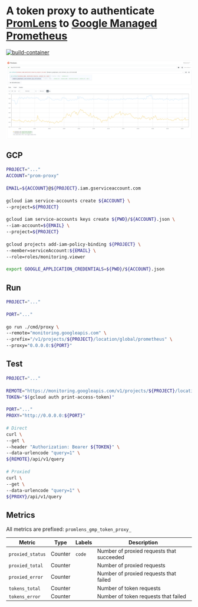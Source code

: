 # A token proxy to authenticate [PromLens](https://promlens.com/) to [Google Managed Prometheus](https://cloud.google.com/stackdriver/docs/managed-prometheus)

[![build-container](https://github.com/DazWilkin/promlens-gmp-token-proxy/actions/workflows/build.yml/badge.svg)](https://github.com/DazWilkin/promlens-gmp-token-proxy/actions/workflows/build.yml)

![Google Compute Engine: Instance CPU Utilization](/images/promlens.compute_googleapis._com.png)

## GCP

```bash
PROJECT="..."
ACCOUNT="prom-proxy"

EMAIL=${ACCOUNT}@${PROJECT}.iam.gserviceaccount.com

gcloud iam service-accounts create ${ACCOUNT} \
--project=${PROJECT}

gcloud iam service-accounts keys create ${PWD}/${ACCOUNT}.json \
--iam-account=${EMAIL} \
--project=${PROJECT}

gcloud projects add-iam-policy-binding ${PROJECT} \
--member=serviceAccount:${EMAIL} \
--role=roles/monitoring.viewer

export GOOGLE_APPLICATION_CREDENTIALS=${PWD}/${ACCOUNT}.json
```

## Run

```bash
PROJECT="..."

PORT="..."

go run ./cmd/proxy \
--remote="monitoring.googleapis.com" \
--prefix="/v1/projects/${PROJECT}/location/global/prometheus" \
--proxy="0.0.0.0:${PORT}"
```

## Test

```bash
PROJECT="..."

REMOTE="https://monitoring.googleapis.com/v1/projects/${PROJECT}/location/global/prometheus"
TOKEN="$(gcloud auth print-access-token)"

PORT="..."
PROXY="http://0.0.0.0:${PORT}"

# Direct
curl \
--get \
--header "Authorization: Bearer ${TOKEN}" \
--data-urlencode "query=1" \
${REMOTE}/api/v1/query

# Proxied
curl \
--get \
--data-urlencode "query=1" \
${PROXY}/api/v1/query
```


## Metrics

All metrics are prefixed: `promlens_gmp_token_proxy_`

|Metric|Type|Labels|Description|
|------|----|------|-----------|
|`proxied_status`|Counter|`code`|Number of proxied requests that succeeded|
|`proxied_total`|Counter||Number of proxied requests|
|`proxied_error`|Counter||Number of proxied requests that failed|
|`tokens_total`|Counter||Number of token requests|
|`tokens_error`|Counter||Number of token requests that failed|